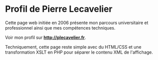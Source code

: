 # Profil de Pierre Lecavelier

Cette page web initiée en 2006 présente mon parcours universitaire et professionnel ainsi que mes compétences techniques.

Voir mon profil sur **http://plecavelier.fr**.

Techniquement, cette page reste simple avec du HTML/CSS et une transformation XSLT en PHP pour séparer le contenu XML de l'affichage.
